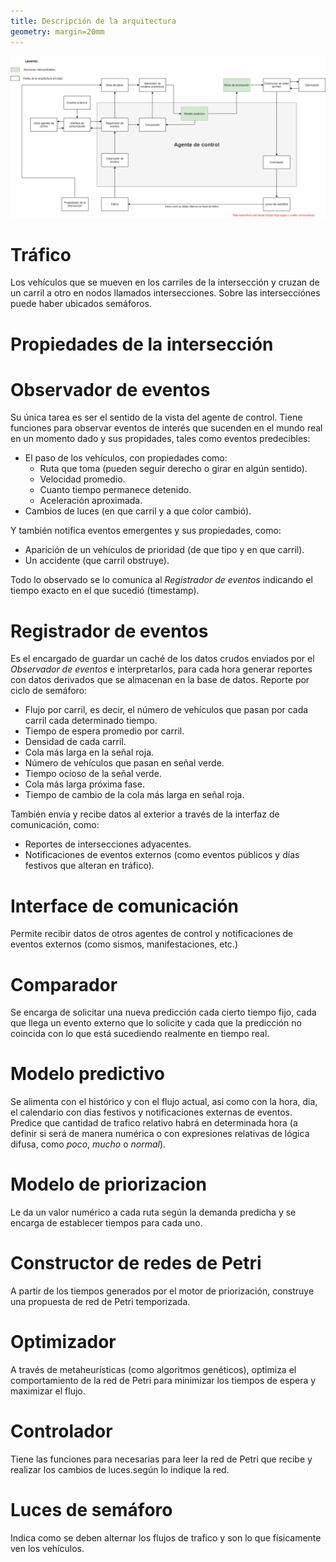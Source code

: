 ```yaml
---
title: Descripción de la arquitectura
geometry: margin=20mm
---
```


![](Propuesta%20de%20arquitectura.png)

# Tráfico
Los vehículos que se mueven en los carriles de la intersección y cruzan de un carril a otro en nodos llamados intersecciones.  Sobre las intersecciónes puede haber ubicados semáforos.

# Propiedades de la intersección


# Observador de eventos
Su única tarea es ser el sentido de la vista del agente de control. 
Tiene funciones para observar eventos de interés que sucenden en el mundo real en un momento dado y sus propidades, tales como eventos predecibles:

+ El paso de los vehículos, con propiedades como:
  + Ruta que toma (pueden seguir derecho o girar en algún sentido).
  + Velocidad promedio.
  + Cuanto tiempo permanece detenido.
  + Aceleración aproximada.
+ Cambios de luces (en que carril y  a que color cambió).

Y también notifica eventos emergentes y sus propiedades, como:

+ Aparición de un vehículos de prioridad (de que tipo y en que carril).
+ Un accidente (que carril obstruye).

Todo lo observado se lo comunica  al *Registrador de eventos* indicando el tiempo exacto en el que sucedió (timestamp).

# Registrador de eventos
Es el encargado de guardar un caché de los datos crudos enviados por el *Observador de eventos* e interpretarlos, para cada hora generar reportes con datos derivados que se almacenan en la base de datos. 
Reporte por ciclo de semáforo:

- Flujo por carril, es decir, el número de vehículos que pasan por cada carril cada determinado tiempo.
- Tiempo de espera promedio por carril.
- Densidad de cada carril.
- Cola más larga en la señal roja. 
- Número de vehículos que pasan en señal verde. 
- Tiempo ocioso de la señal verde.
- Cola más larga próxima fase.
- Tiempo de cambio de la cola más larga en señal roja.

También envía y recibe datos al exterior a través de la interfaz de comunicación, como:

- Reportes de intersecciones adyacentes.
- Notificaciones de eventos externos (como eventos públicos y días festivos que alteran en tráfico).

# Interface de comunicación
Permite recibir datos de otros agentes de control y notificaciones de eventos externos (como sismos, manifestaciones, etc.)

# Comparador
Se encarga de solicitar una nueva predicción cada cierto tiempo fijo, cada que llega un evento externo que lo solicite y cada que la predicción no coincida con lo que está sucediendo realmente en tiempo real.

# Modelo predictivo
Se alimenta con el histórico y con el flujo actual, asi como con la hora, dia, el calendario con días festivos y notificaciones externas de eventos.
Predice que cantidad de trafico relativo habrá en determinada hora (a definir si será de manera numérica o con expresiones relativas de lógica difusa, como *poco*, *mucho* o *normal*).

# Modelo de priorizacion
Le da un valor numérico a cada ruta según la demanda predicha y se encarga de establecer tiempos para cada uno.

# Constructor de redes de Petri
A partir de los tiempos generados por el motor de priorización, construye una propuesta de red de Petri temporizada.

# Optimizador
A través de metaheurísticas (como algoritmos genéticos), optimiza el comportamiento de la red de Petri para minimizar los tiempos de espera y maximizar el flujo.

# Controlador
Tiene las funciones para necesarias para leer la red de Petri que recibe y realizar los cambios de luces.según lo indique la red.

# Luces de semáforo
Indica como se deben alternar los flujos de trafico y son lo que físicamente ven los vehículos.
